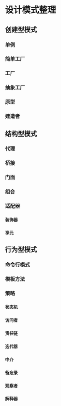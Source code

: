 # 设计模式整理

## 创建型模式

### 单例

### 简单工厂

### 工厂

### 抽象工厂

### 原型

### 建造者

## 结构型模式

### 代理

### 桥接

### 门面

### 组合

### 适配器

### `装饰器`

### `享元`





## 行为型模式

### 命令行模式

### 模板方法

### 策略

### `状态机`

### `访问者`

### `责任链`

### `迭代器`

### `中介`

### `备忘录`

### `观察者`

### `解释器`



